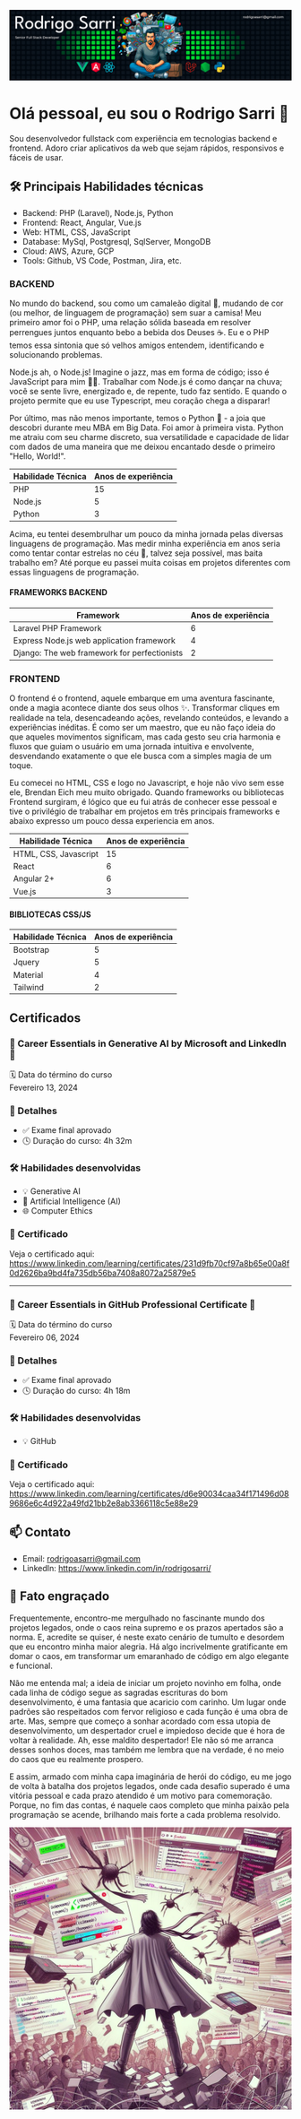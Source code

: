 ![Cover Image](https://github.com/rodrigosarri/rodrigosarri/blob/main/cover.jpg)


# Olá pessoal, eu sou o Rodrigo Sarri 👋

Sou desenvolvedor fullstack com experiência em tecnologias backend e frontend. Adoro criar aplicativos da web que sejam rápidos, responsivos e fáceis de usar.


## 🛠️ Principais Habilidades técnicas

- Backend: PHP (Laravel), Node.js, Python
- Frontend: React, Angular, Vue.js
- Web: HTML, CSS, JavaScript
- Database: MySql, Postgresql, SqlServer, MongoDB
- Cloud: AWS, Azure, GCP
- Tools: Github, VS Code, Postman, Jira, etc.

### BACKEND

No mundo do backend, sou como um camaleão digital 🦎, mudando de cor (ou melhor, de linguagem de programação) sem suar a camisa! Meu primeiro amor foi o PHP, uma relação sólida baseada em resolver perrengues juntos enquanto bebo a bebida dos Deuses ☕. Eu e o PHP temos essa sintonia que só velhos amigos entendem, identificando e solucionando problemas.

Node.js ah, o Node.js! Imagine o jazz, mas em forma de código; isso é JavaScript para mim 🎷🎶. Trabalhar com Node.js é como dançar na chuva; você se sente livre, energizado e, de repente, tudo faz sentido. E quando o projeto permite que eu use Typescript, meu coração chega a disparar!

Por último, mas não menos importante, temos o Python 🐍 - a joia que descobri durante meu MBA em Big Data. Foi amor à primeira vista. Python me atraiu com seu charme discreto, sua versatilidade e capacidade de lidar com dados de uma maneira que me deixou encantado desde o primeiro "Hello, World!".

Habilidade Técnica | Anos de experiência |
----- | ------------------- |
PHP   | 15                 |
Node.js | 5                  |
Python | 3                   |

Acima, eu tentei desembrulhar um pouco da minha jornada pelas diversas linguagens de programação. Mas medir minha experiência em anos seria como tentar contar estrelas no céu 🌌, talvez seja possível, mas baita trabalho em? Até porque eu passei muita coisas em projetos diferentes com essas linguagens de programação.

#### FRAMEWORKS BACKEND

Framework | Anos de experiência |
----- | ------------------- |
Laravel PHP Framework | 6                  |
Express Node.js web application framework  | 4                  |
Django: The web framework for perfectionists | 2                  |

### FRONTEND

O frontend é o frontend, aquele embarque em uma aventura fascinante, onde a magia acontece diante dos seus olhos ✨. Transformar cliques em realidade na tela, desencadeando ações, revelando conteúdos, e levando a experiências inéditas. É como ser um maestro, que eu não faço ideia do que aqueles movimentos significam, mas cada gesto seu cria harmonia e fluxos que guiam o usuário em uma jornada intuitiva e envolvente, desvendando exatamente o que ele busca com a simples magia de um toque.

Eu comecei no HTML, CSS e logo no Javascript, e hoje não vivo sem esse ele, Brendan Eich meu muito obrigado. Quando frameworks ou bibliotecas Frontend surgiram, é lógico que eu fui atrás de conhecer esse pessoal e tive o privilégio de trabalhar em projetos em três principais frameworks e abaixo expresso um pouco dessa experiencia em anos.

Habilidade Técnica | Anos de experiência |
----- | ------------------- |
HTML, CSS, Javascript   | 15                 |
React | 6                  |
Angular 2+ | 6                  |
Vue.js | 3                   |

#### BIBLIOTECAS CSS/JS

Habilidade Técnica | Anos de experiência |
----- | ------------------- |
Bootstrap   | 5                 |
Jquery   | 5                 |
Material | 4                  |
Tailwind | 2                  |


## Certificados

### 🚀 Career Essentials in Generative AI by Microsoft and LinkedIn 🚀

🗓 Data do término do curso<br>
Fevereiro 13, 2024

### 📜 Detalhes

- ✅ Exame final aprovado
- 🕓 Duração do curso: 4h 32m

### 🛠 Habilidades desenvolvidas

- 💡 Generative AI
- 🤖 Artificial Intelligence (AI)
- 🌐 Computer Ethics

### 🔗 Certificado

Veja o certificado aqui:
https://www.linkedin.com/learning/certificates/231d9fb70cf97a8b65e00a8f0d2626ba9bd4fa735db56ba7408a8072a25879e5

---------------------------------------------------------------------------------

### 🚀 Career Essentials in GitHub Professional Certificate 🚀

🗓 Data do término do curso<br>
Fevereiro 06, 2024

### 📜 Detalhes

- ✅ Exame final aprovado
- 🕓 Duração do curso: 4h 18m

### 🛠 Habilidades desenvolvidas

- 💡 GitHub

### 🔗 Certificado

Veja o certificado aqui:
https://www.linkedin.com/learning/certificates/d6e90034caa34f171496d089686e6c4d922a49fd21bb2e8ab3366118c5e88e29



## 📫 Contato

- Email: rodrigoasarri@gmail.com
- LinkedIn: https://www.linkedin.com/in/rodrigosarri/

## 🌟 Fato engraçado

Frequentemente, encontro-me mergulhado no fascinante mundo dos projetos legados, onde o caos reina supremo e os prazos apertados são a norma. E, acredite se quiser, é neste exato cenário de tumulto e desordem que eu encontro minha maior alegria. Há algo incrivelmente gratificante em domar o caos, em transformar um emaranhado de código em algo elegante e funcional.

Não me entenda mal; a ideia de iniciar um projeto novinho em folha, onde cada linha de código segue as sagradas escrituras do bom desenvolvimento, é uma fantasia que acaricio com carinho. Um lugar onde padrões são respeitados com fervor religioso e cada função é uma obra de arte. Mas, sempre que começo a sonhar acordado com essa utopia de desenvolvimento, um despertador cruel e impiedoso decide que é hora de voltar à realidade. Ah, esse maldito despertador! Ele não só me arranca desses sonhos doces, mas também me lembra que na verdade, é no meio do caos que eu realmente prospero.

E assim, armado com minha capa imaginária de herói do código, eu me jogo de volta à batalha dos projetos legados, onde cada desafio superado é uma vitória pessoal e cada prazo atendido é um motivo para comemoração. Porque, no fim das contas, é naquele caos completo que minha paixão pela programação se acende, brilhando mais forte a cada problema resolvido.

![Me in the chaos](https://github.com/rodrigosarri/rodrigosarri/blob/main/me_in_chaos.jpg)